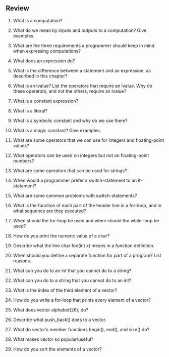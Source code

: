 ## Review

1. What is a computation?


2. What do we mean by inputs and outputs to a computation? Give examples.


3. What are the three requirements a programmer should keep in mind when expressing computations?


4. What does an expression do?


5. What is the difference between a statement and an expression, as described in this chapter?


6. What is an lvalue? List the operators that require an lvalue. 
Why do these operators, and not the others, require an lvalue?


7. What is a constant expression?


8. What is a literal?


9. What is a symbolic constant and why do we use them?


10. What is a magic constant? Give examples.


11. What are some operators that we can use for integers and floating-point values?


12. What operators can be used on integers but not on floating-point numbers?


13. What are some operators that can be used for strings?


14. When would a programmer prefer a switch-statement to an if-statement?


15. What are some common problems with switch-statements?


16. What is the function of each part of the header line in a for-loop, 
and in what sequence are they executed?


17. When should the for-loop be used and when should the while-loop be used?


18. How do you print the numeric value of a char?


19. Describe what the line char foo(int x) means in a function definition.


20. When should you define a separate function for part of a program? List reasons.


21. What can you do to an int that you cannot do to a string?


22. What can you do to a string that you cannot do to an int?


23. What is the index of the third element of a vector?


24. How do you write a for-loop that prints every element of a vector?


25. What does vector<char> alphabet(26); do?


26. Describe what push_back() does to a vector.


27. What do vector’s member functions begin(), end(), and size() do?


28. What makes vector so popular/useful?


29. How do you sort the elements of a vector?
